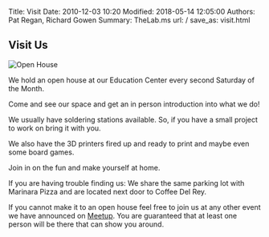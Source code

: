 Title: Visit
Date: 2010-12-03 10:20
Modified: 2018-05-14 12:05:00
Authors: Pat Regan, Richard Gowen
Summary: TheLab.ms
url: /
save_as: visit.html

## Visit Us

<img class="img-right" src="{filename}/images/OpenHouse1_tn.jpg" alt="Open House" />

We hold an open house at our Education Center every second Saturday of the Month.

Come and see our space and get an in person introduction into what we do!

We usually have soldering stations available.  So, if you have a small project to work on bring it with you.

We also have the 3D printers fired up and ready to print and maybe even some board games.

Join in on the fun and make yourself at home.

If you are having trouble finding us:  We share the same parking lot with Marinara Pizza and are located next door to Coffee Del Rey.

If you cannot make it to an open house feel free to join us at any other event we have announced on [Meetup](https://www.meetup.com/TheLab-ms/).  You are guaranteed that at least one person will be there that can show you around.


